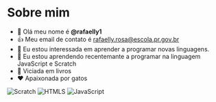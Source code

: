 # Sobre mim
- 👋 Olá meu nome é **@rafaelly1**
- 👍 Meu email de contato é rafaelly.rosa@escola.pr.gov.br
- 👀 Eu estou interessada em aprender a programar novas linguagens.
- 🌱 Eu estou aprendendo recentemante a programar na linguagem JavaScript e Scratch
- 📖 Viciada em livros
- ❤  Apaixonada por gatos

![Scratch](https://img.shields.io/badge/Scratch-4D97FF?style=for-the-badge&logo=Scratch&logoColor=white)
![HTMLS](https://img.shields.io/badge/HTML5-E34F26?style=for-the-badge&logo=html5&logoColor=white)
![JavaScript](https://img.shields.io/badge/JavaScript-323330?style=for-the-badge&logo=JavaScript&logoColor=F7DF1E)
